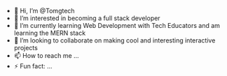 - 👋 Hi, I’m @Tomgtech
- 👀 I’m interested in becoming a full stack developer 
- 🌱 I’m currently learning Web Development with Tech Educators and am learning the MERN stack
- 🤝 I’m looking to collaborate on making cool and interesting interactive projects
- 📫 How to reach me ...
- ⚡ Fun fact: ...

<!---
Tomgtech/Tomgtech is a ✨ special ✨ repository because its `README.md` (this file) appears on your GitHub profile.
You can click the Preview link to take a look at your changes.
--->

